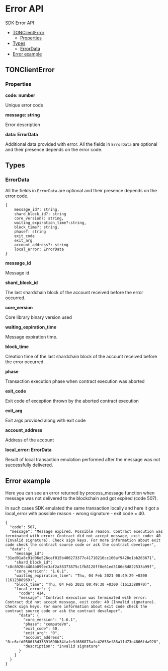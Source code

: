 # Error API

SDK Error API

* [TONClientError](error\_api.md#tonclienterror)
  * [Properties](error\_api.md#properties)
* [Types](error\_api.md#types)
  * [ErrorData](error\_api.md#errordata)
* [Error example](error\_api.md#error-example)

## TONClientError

### Properties

**code: number**

Unique error code

**message: string**

Error description

**data: ErrorData**

Additional data provided with error. All the fields in `ErrorData` are optional and their presence depends on the error code.

## Types

### ErrorData

All the fields in `ErrorData` are optional and their presence depends on the error code.

```text
{
    message_id?: string,
    shard_block_id?: string
    core_version?: string,
    waiting_expiration_time?:string,
    block_time?: string,
    phase?: string
    exit_code
    exit_arg
    account_address?: string
    local_error: ErrorData
}
```

**message\_id**

Message id

**shard\_block\_id**

The last shardchain block of the account received before the error occurred.

**core\_version**

Core library binary version used

**waiting\_expiration\_time**

Message expiration time.

**block\_time**

Creation time of the last shardchain block of the account received before the error occurred.

**phase**

Transaction execution phase when contract execution was aborted

**exit\_code**

Exit code of exception thrown by the aborted contract execution

**exit\_arg**

Exit args provided along with exit code

**account\_address**

Address of the account

**local\_error: ErrorData**

Result of local transaction emulation performed after the message was not successfully delivered.

## Error example

Here you can see an error returned by process\_message function when message was not delivered to the blockchain and got expired \(code 507\).

In such cases SDK emulated the same transaction locally and here it got a local\_error with possible reason - wrong signature - exit code = 40.

```text
{
  "code": 507,
  "message": "Message expired. Possible reason: Contract execution was terminated with error: Contract did not accept message, exit code: 40 (Invalid signature). Check sign keys. For more information about exit code check the contract source code or ask the contract developer",
  "data": {
    "message_id": "31ed01a8c91d06e526cef015b406273377c41710216cc160af9428e1bb263671",
    "shard_block_id": "c8c8020c4404b099ec3af2a38373875c1fb8128ff0e61ed3186e8d822533a99f",
    "core_version": "1.6.1",
    "waiting_expiration_time": "Thu, 04 Feb 2021 00:49:29 +0300 (1612388969)",
    "block_time": "Thu, 04 Feb 2021 00:49:30 +0300 (1612388970)",
    "local_error": {
      "code": 414,
      "message": "Contract execution was terminated with error: Contract did not accept message, exit code: 40 (Invalid signature). Check sign keys. For more information about exit code check the contract source code or ask the contract developer",
      "data": {
        "core_version": "1.6.1",
        "phase": "computeVm",
        "exit_code": 40,
        "exit_arg": "0",
        "account_address": "0:c6cfd0506f8d33891690b34fafe3f686873afc42653ef88a11d73e4866fda928",
        "description": "Invalid signature"
      }
    }
  }
}
```

